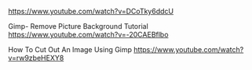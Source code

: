 https://www.youtube.com/watch?v=DCoTky6ddcU

Gimp- Remove Picture Background Tutorial
https://www.youtube.com/watch?v=-20CAEBflbo

How To Cut Out An Image Using Gimp
https://www.youtube.com/watch?v=rw9zbeHEXY8
